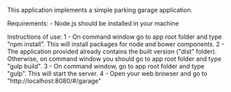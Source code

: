 This application implements a simple parking garage application.

Requirements:
	- Node.js should be installed in your machine

Instructions of use:
	1 - On command window go to app root folder and type "npm install". 
		This will install packages 	for node and bower components.
	2 - The application provided already contains the built version ("dist" folder). 
		Otherwise, on command window you should go to app root folder and type "gulp build".
	3 - On command window, go to app root folder and type "gulp". This will start the server.
	4 - Open your web browser and go to "http://localhost:8080/#/garage"


